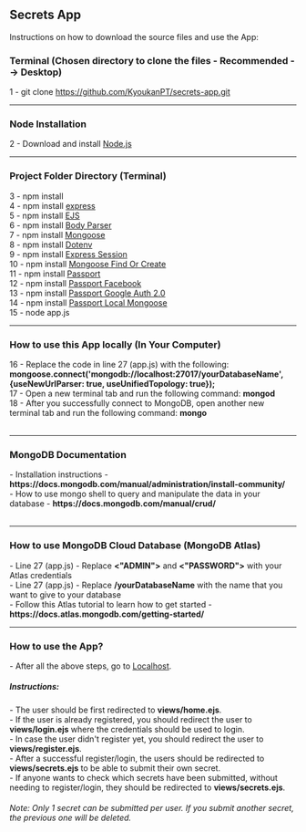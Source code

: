 <h2>Secrets App</h2>

<p>Instructions on how to download the source files and use the App: </p>

<h3>Terminal (Chosen directory to clone the files - Recommended --> Desktop)</h3>

1 - git clone https://github.com/KyoukanPT/secrets-app.git

<hr>

<h3>Node Installation</h3>
 
 2 - Download and install <a href="https://nodejs.org/en/download"> Node.js </a> <br> 

<hr>

<h3>Project Folder Directory (Terminal)</h3>

3 - npm install<br>
4 - npm install <a href="https://expressjs.com/en/starter/installing.html"> express </a> <br>
5 - npm install <a href="https://ejs.co/"> EJS </a> <br>
6 - npm install <a href="https://www.npmjs.com/package/body-parser"> Body Parser </a> <br>
7 - npm install <a href="https://www.npmjs.com/package/mongoose"> Mongoose </a> <br>
8 - npm install <a href="https://www.npmjs.com/package/dotenv"> Dotenv </a> <br>
9 - npm install <a href="https://www.npmjs.com/package/express-session"> Express Session </a> <br>
10 - npm install <a href="https://www.npmjs.com/package/mongoose-find-or-create"> Mongoose Find Or Create </a> <br>
11 - npm install <a href="https://www.npmjs.com/package/passport"> Passport </a> <br>
12 - npm install <a href="https://www.npmjs.com/package/passport-facebook"> Passport Facebook </a> <br>
13 - npm install <a href="https://www.npmjs.com/package/passport-google-oauth20"> Passport Google Auth 2.0 </a> <br>
14 - npm install <a href="https://www.npmjs.com/package/passport-local-mongoose"> Passport Local Mongoose </a> <br>
15 - node app.js


<hr>

<h3>How to use this App locally (In Your Computer)</h3>
16 - Replace the code in line 27 (app.js) with the following: <strong>mongoose.connect('mongodb://localhost:27017/yourDatabaseName', {useNewUrlParser: true, useUnifiedTopology: true});<br></strong>
17 - Open a new terminal tab and run the following command: <strong>mongod</strong><br>
18 - After you successfully connect to MongoDB, open another new terminal tab and run the following command: <strong>mongo</strong><br><br>

<hr>

<h3>MongoDB Documentation</h3>
- Installation instructions - <strong> https://docs.mongodb.com/manual/administration/install-community/ </strong> <br>
- How to use mongo shell to query and manipulate the data in your database - <strong>https://docs.mongodb.com/manual/crud/</strong><br><br>

<hr>

<h3>How to use MongoDB Cloud Database (MongoDB Atlas)</h3>
- Line 27 (app.js) - Replace <strong><"ADMIN"></strong> and <strong><"PASSWORD"></strong> with your Atlas credentials <br>
- Line 27 (app.js) - Replace <strong>/yourDatabaseName</strong> with the name that you want to give to your database <br>
- Follow this Atlas tutorial to learn how to get started - <strong>https://docs.atlas.mongodb.com/getting-started/</strong> <br>

<hr>

<h3>How to use the App?</h3>
- After all the above steps, go to <a href="http://localhost:3000/">Localhost</a>.

<h5>Instructions:</h5>
- The user should be first redirected to <strong>views/home.ejs</strong>.<br>
- If the user is already registered, you should redirect the user to <strong>views/login.ejs</strong> where the credentials should be used to login.<br>
- In case the user didn't register yet, you should redirect the user to <strong>views/register.ejs</strong>.<br>
- After a successful register/login, the users should be redirected to <strong>views/secrets.ejs</strong> to be able to submit their own secret.<br>
- If anyone wants to check which secrets have been submitted, without needing to register/login, they should be redirected to <strong>views/secrets.ejs</strong>.<br>
<h6>Note: Only 1 secret can be submitted per user. If you submit another secret, the previous one will be deleted.</h4>
